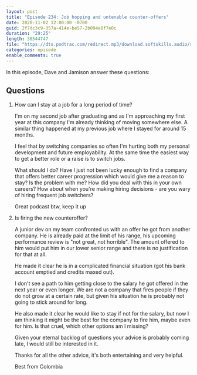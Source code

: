 ```yaml
---
layout: post
title: "Episode 234: Job hopping and untenable counter-offers"
date: 2020-11-02 12:00:00 -0700
guid: 2f7dc3c9-357a-414e-be57-2b094e8f7e0c
duration: "29:25"
length: 30544747
file: "https://dts.podtrac.com/redirect.mp3/download.softskills.audio/sse-234.mp3"
categories: episode
enable_comments: true
---
```


In this episode, Dave and Jamison answer these questions:

## Questions

1. How can I stay at a job for a long period of time?
   
   I'm on my second job after graduating and as I'm approaching my first year at this company I'm already thinking of moving somewhere else. A similar thing happened at my previous job where I stayed for around 15 months.
   
   I feel that by switching companies so often I'm hurting both my personal development and future employability. At the same time the easiest way to get a better role or a raise is to switch jobs.
   
   What should I do? Have I just not been lucky enough to find a company that offers better career progression which would give me a reason to stay? Is the problem with me? How did you deal with this in your own careers? How about when you're making hiring decisions - are you wary of hiring frequent job switchers?
   
   Great podcast btw, keep it up


2. Is firing the new counteroffer?
   
   A junior dev on my team confronted us with an offer he got from another company. He is already paid at the limit of his range, his upcoming performance review is "not great, not horrible". The amount offered to him would put him in our lower senior range and there is no justification for that at all.
   
   He made it clear he is in a complicated financial situation (got his bank account emptied and credits maxed out).
   
   I don't see a path to him getting close to the salary he got offered in the next year or even longer. We are not a company that fires people if they do not grow at a certain rate, but given his situation he is probably not going to stick around for long.
   
   He also made it clear he would like to stay if not for the salary, but now I am thinking it might be the best for the company to fire him, maybe even for him. Is that cruel, which other options am I missing?
   
   Given your eternal backlog of questions your advice is probably coming late, I would still be interested in it.
   
   Thanks for all the other advice, it's both entertaining and very helpful.
   
   Best from Colombia
